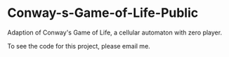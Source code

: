 # Conway-s-Game-of-Life-Public
Adaption of Conway's Game of Life, a cellular automaton with zero player.

To see the code for this project, please email me.
